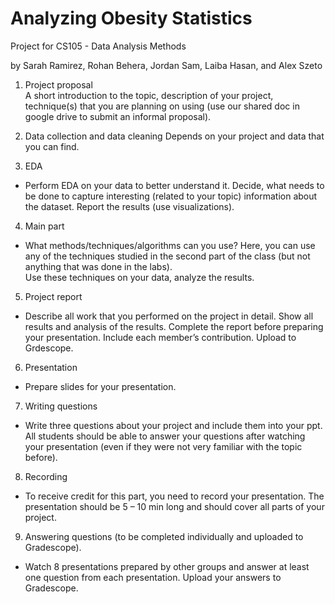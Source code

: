 # Analyzing Obesity Statistics
Project for CS105 - Data Analysis Methods

by Sarah Ramirez, Rohan Behera, Jordan Sam, Laiba Hasan, and Alex Szeto

1.  Project proposal  
A short introduction to the topic, description of your project, technique(s) that you are planning 
on using (use our shared doc in google drive to submit an informal proposal).  
 
2.  Data collection and data cleaning 
Depends on your project and data that you can find. 
 
3.  EDA 
- Perform EDA on your data to better understand it. Decide, what needs to be done to capture 
interesting (related to your topic) information about the dataset.  Report the results (use 
visualizations). 
 
4.  Main part 
- What methods/techniques/algorithms can you use? Here, you can use any of the techniques 
studied in the second part of the class (but not anything that was done in the labs).  
Use these techniques on your data, analyze the results. 

5.  Project report 
- Describe all work that you performed on the project in detail. Show all results and analysis of 
the results. Complete the report before preparing your presentation. Include each member’s 
contribution. Upload to Grdescope.  
 
6. Presentation 
- Prepare slides for your presentation.  
 
7.  Writing questions 
- Write three questions about your project and include them into your ppt. All students should be 
able to answer your questions after watching your presentation (even if they were not very 
familiar with the topic before). 
 
8. Recording 
- To receive credit for this part, you need to record your presentation. The presentation should be 
5 – 10 min long and should cover all parts of your project. 
 
9.  Answering questions (to be completed individually and uploaded to Gradescope). 
- Watch 8 presentations prepared by other groups and answer at least one question from each 
presentation. Upload your answers to Gradescope. 
